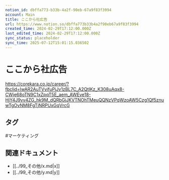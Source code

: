 ```yaml
---
notion_id: dbffa773-b33b-4a2f-90eb-67a9f83f3994
account: Main
title: ここから社広告
url: https://www.notion.so/dbffa773b33b4a2f90eb67a9f83f3994
created_time: 2024-02-29T17:12:00.000Z
last_edited_time: 2024-02-29T17:12:00.000Z
sync_status: placeholder
sync_time: 2025-07-12T15:01:15.036502
---
```

# ここから社広告

https://corekara.co.jp/career/?fbclid=IwAR2AuTVvifuPjJv1zBL7C_A2QtIKz_K308uAqx8-CWje68oTN9C1xZpqT5E_aem_AWEve18-HjY4J9vv4ZG_hk9M_dQRbGjJKVTNOhTMeuQQNzVPqWzoAW5Czg1Qf5znuwTgOvNM8FgTjNRPUxGqVrcG

## タグ

#マーケティング 

## 関連ドキュメント

- [[../99_その他/x.md|x]]
- [[../99_その他/y.md|y]]
